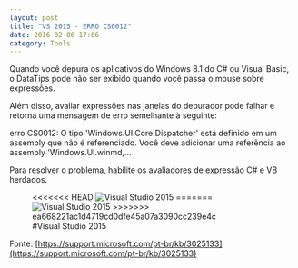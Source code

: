 ```yaml
---
layout: post
title: "VS 2015 - ERRO CS0012"
date: 2016-02-06 17:06
category: Tools
---
```


<p class="txt-post">
Quando você depura os aplicativos do Windows 8.1 do C# ou Visual Basic, o DataTips pode não ser exibido quando você passa o mouse sobre expressões. 
</p>

<p class="txt-post">
Além disso, avaliar expressões nas janelas do depurador pode falhar e retorna uma mensagem de erro semelhante à seguinte:

erro CS0012: O tipo 'Windows.UI.Core.Dispatcher' está definido em um assembly que não é referenciado. Você deve adicionar uma referência ao assembly 'Windows.UI.winmd,...

Para resolver o problema, habilite os avaliadores de expressão C# e VB herdados.
</p>

<figure>
<<<<<<< HEAD
    <img src="http://rafaeltavares.co/public/img/posts/CS0012.png" alt="Visual Studio 2015">
=======
    <img src="http://rafastavares.github.io/SitePessoal/public/img/posts/CS0012.png" alt="Visual Studio 2015">
>>>>>>> ea668221ac1d4719cd0dfe45a07a3090cc239e4c
    <figcaption>#Visual Studio 2015</figcaption>
</figure>

Fonte: [https://support.microsoft.com/pt-br/kb/3025133](https://support.microsoft.com/pt-br/kb/3025133)
